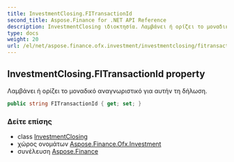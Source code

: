 ```yaml
---
title: InvestmentClosing.FITransactionId
second_title: Aspose.Finance for .NET API Reference
description: InvestmentClosing ιδιοκτησία. Λαμβάνει ή ορίζει το μοναδικό αναγνωριστικό για αυτήν τη δήλωση.
type: docs
weight: 20
url: /el/net/aspose.finance.ofx.investment/investmentclosing/fitransactionid/
---
```

## InvestmentClosing.FITransactionId property

Λαμβάνει ή ορίζει το μοναδικό αναγνωριστικό για αυτήν τη δήλωση.

```csharp
public string FITransactionId { get; set; }
```

### Δείτε επίσης

* class [InvestmentClosing](../)
* χώρος ονομάτων [Aspose.Finance.Ofx.Investment](../../investmentclosing/)
* συνέλευση [Aspose.Finance](../../../)


